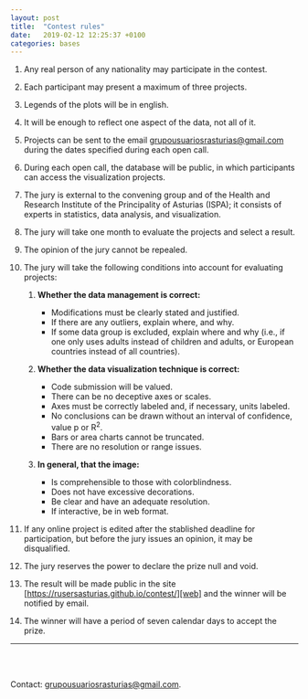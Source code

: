 ```yaml
---
layout: post
title:  "Contest rules"
date:   2019-02-12 12:25:37 +0100
categories: bases
---
```


1. Any real person of any nationality may participate in the contest.
2. Each participant may present a maximum of three projects.
3. Legends of the plots will be in english.
4. It will be enough to reflect one aspect of the data, not all of it.
5. Projects can be sent to the email grupousuariosrasturias@gmail.com during the dates specified during each open call.
6. During each open call, the database will be public, in which participants can access the visualization projects.
7. The jury is external to the convening group and of the Health and Research Institute of the Principality of Asturias (ISPA); it consists of experts in statistics, data analysis, and visualization.
8. The jury will take one month to evaluate the projects and select a result.
9. The opinion of the jury cannot be repealed.
10. The jury will take the following conditions into account for evaluating projects:

     1. **Whether the data management is correct:**
         * Modifications must be clearly stated and justified.
         * If there are any outliers, explain where, and why.
         * If some data group is excluded, explain where and why (i.e., if one only uses adults instead of children and adults, or European countries instead of all countries).

     2. **Whether the data visualization technique is correct:**
         * Code submission will be valued.
         * There can be no deceptive axes or scales.
         * Axes must be correctly labeled and, if necessary, units labeled.
         * No conclusions can be drawn without an interval of confidence, value p or R<sup>2</sup>.
         * Bars or area charts cannot be truncated.
         * There are no resolution or range issues.

     3. **In general, that the image:**
         * Is comprehensible to those with colorblindness.
         * Does not have excessive decorations. 
         * Be clear and have an adequate resolution.
         * If interactive, be in web format.
         
11. If any online project is edited after the stablished deadline for participation, but before the jury issues an opinion, it may be disqualified.
12. The jury reserves the power to declare the prize null and void.
13. The result will be made public in the site [https://rusersasturias.github.io/contest/][web] and the winner will be notified by email.
14. The winner will have a period of seven calendar days to accept the prize.

___
<br><br>

Contact: grupousuariosrasturias@gmail.com.


[GitHub]: https://github.com/RUsersAsturias
[web]: https://rusersasturias.github.io/contest/






